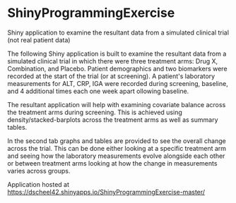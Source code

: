 # ShinyProgrammingExercise
 Shiny application to examine the resultant data from a simulated clinical trial (not real patient data)
 
 The following Shiny application is built to examine the resultant data from a simulated clinical trial in which there were three treatment arms: Drug X, Combination, and Placebo.  Patient demographics and two biomarkers were recorded at the start of the trial (or at screening).  A patient's laboratory measurements for ALT, CRP, IGA were recorded during screening, baseline, and 4 additional times each one week apart ollowing baseline.  
 
 The resultant application will help with examining covariate balance across the treatment arms during screening.  This is achieved using density/stacked-barplots across the treatment arms as well as summary tables.
 
 In the second tab graphs and tables are provided to see the overall change across the trial.  This can be done either looking at a specific treatment arm and seeing how the laboratory measurements evolve alongside each other or between treatment arms looking at how the change in measurements varies across groups.
 
 
Application hosted at 
https://dscheel42.shinyapps.io/ShinyProgrammingExercise-master/
